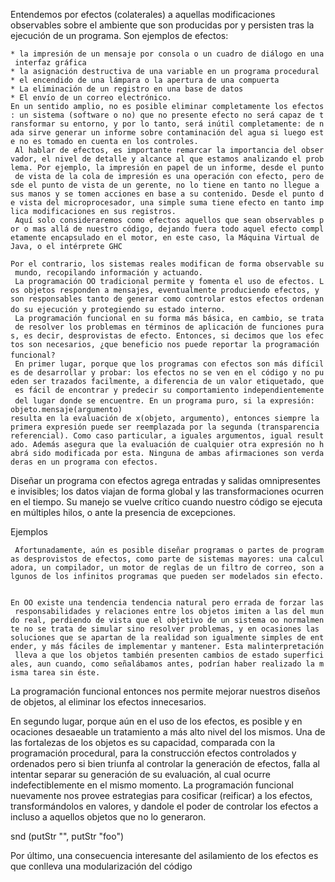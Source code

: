 Entendemos por efectos (colaterales) a aquellas modificaciones observables sobre el ambiente que son producidas por y persisten tras la ejecución de un programa. Son ejemplos de efectos:

`* la impresión de un mensaje por consola o un cuadro de diálogo en una interfaz gráfica`
`* la asignación destructiva de una variable en un programa procedural`
`* el encendido de una lámpara o la apertura de una compuerta`
`* La eliminación de un registro en una base de datos`
`* El envío de un correo electrónico. `
`En un sentido amplio, no es posible eliminar completamente los efectos: un sistema (software o no) que no presente efecto no será capaz de transformar su entorno, y por lo tanto, será inútil completamente: de nada sirve generar un informe sobre contaminación del agua si luego este no es tomado en cuenta en los controles.   `
` Al hablar de efectos, es importante remarcar la importancia del observador, el nivel de detalle y alcance al que estamos analizando el problema. Por ejemplo, la impresión en papel de un informe, desde el punto de vista de la cola de impresión es una operación con efecto, pero desde el punto de vista de un gerente, no lo tiene en tanto no llegue a sus manos y se tomen acciones en base a su contenido. Desde el punto de vista del microprocesador, una simple suma tiene efecto en tanto implica modificaciones en sus registros.`
` Aquí solo consideraremos como efectos aquellos que sean observables por o mas allá de nuestro código, dejando fuera todo aquel efecto completamente encapsulado en el motor, en este caso, la Máquina Virtual de Java, o el intérprete GHC`

`Por el contrario, los sistemas reales modifican de forma observable su mundo, recopilando información y actuando. `
` La programación OO tradicional permite y fomenta el uso de efectos. Los objetos responden a mensajes, eventualmente produciendo efectos, y son responsables tanto de generar como controlar estos efectos ordenando su ejecución y protegiendo su estado interno.  `
`   `
` La programación funcional en su forma más básica, en cambio, se trata de resolver los problemas en términos de aplicación de funciones puras, es decir, desprovistas de efecto. Entonces, si decimos que los efectos son necesarios, ¿que beneficio nos puede reportar la programación funcional?`
` `
` En primer lugar, porque que los programas con efectos son más difíciles de desarrollar y probar: los efectos no se ven en el código y no pueden ser trazados facilmente, a diferencia de un valor etiquetado, que es fácil de encontrar y predecir su comportamiento independientemente del lugar donde se encuentre. En un programa puro, si la expresión:`
` `
`objeto.mensaje(argumento) `
`resulta en la evaluación de x(objeto, argumento), entonces siempre la primera expresión puede ser reemplazada por la segunda (transparencia referencial). Como caso particular, a iguales argumentos, igual resultado. Además asegura que la evaluación de cualquier otra expresión no habrá sido modificada por esta. Ninguna de ambas afirmaciones son verdaderas en un programa con efectos. `

Diseñar un programa con efectos agrega entradas y salidas omnipresentes e invisibles; los datos viajan de forma global y las transformaciones ocurren en el tiempo. Su manejo se vuelve crítico cuando nuestro código se ejecuta en múltiples hilos, o ante la presencia de excepciones.

Ejemplos

` Afortunadamente, aún es posible diseñar programas o partes de programas desprovistos de efectos, como parte de sistemas mayores: una calculadora, un compilador, un motor de reglas de un filtro de correo, son algunos de los infinitos programas que pueden ser modelados sin efecto. `

`En OO existe una tendencia tendencia natural pero errada de forzar las responsabilidades y relaciones entre los objetos imiten a las del mundo real, perdiendo de vista que el objetivo de un sistema oo normalmente no se trata de simular sino resolver problemas, y en ocasiones las soluciones que se apartan de la realidad son igualmente simples de entender, y más fáciles de implementar y mantener. Esta malinterpretación lleva a que los objetos también presenten cambios de estado superficiales, aun cuando, como señalábamos antes, podrían haber realizado la misma tarea sin éste. `

La programación funcional entonces nos permite mejorar nuestros diseños de objetos, al eliminar los efectos innecesarios.

En segundo lugar, porque aún en el uso de los efectos, es posible y en ocaciones desaeable un tratamiento a más alto nivel del los mismos. Una de las fortalezas de los objetos es su capacidad, comparada con la programación procedural, para la construcción efectos controlados y ordenados pero si bien triunfa al controlar la generación de efectos, falla al intentar separar su generación de su evaluación, al cual ocurre indefectiblemente en el mismo momento. La programación funcional nuevamente nos provee estrategias para cosificar (reificar) a los efectos, transformándolos en valores, y dandole el poder de controlar los efectos a incluso a aquellos objetos que no lo generaron.

snd (putStr "", putStr "foo")

Por último, una consecuencia interesante del asilamiento de los efectos es que conlleva una modularización del código

